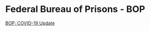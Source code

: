 # Federal Bureau of Prisons - BOP  

[BOP: COVID-19 Update](https://www.bop.gov/coronavirus/index.jsp)  